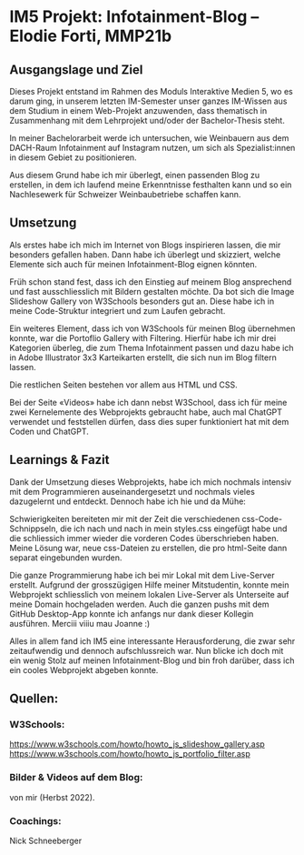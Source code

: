 # IM5 Projekt: Infotainment-Blog – Elodie Forti, MMP21b

## Ausgangslage und Ziel
Dieses Projekt entstand im Rahmen des Moduls Interaktive Medien 5, wo es darum ging, in unserem letzten IM-Semester unser ganzes IM-Wissen aus dem Studium in einem Web-Projekt anzuwenden, dass thematisch in Zusammenhang mit dem Lehrprojekt und/oder der Bachelor-Thesis steht. 

In meiner Bachelorarbeit werde ich untersuchen, wie Weinbauern aus dem DACH-Raum Infotainment auf Instagram nutzen, um sich als Spezialist:innen in diesem Gebiet zu positionieren. 

Aus diesem Grund habe ich mir überlegt, einen passenden Blog zu erstellen, in dem ich laufend meine Erkenntnisse festhalten kann und so ein Nachlesewerk für Schweizer Weinbaubetriebe schaffen kann. 


## Umsetzung
Als erstes habe ich mich im Internet von Blogs inspirieren lassen, die mir besonders gefallen haben. Dann habe ich überlegt und skizziert, welche Elemente sich auch für meinen Infotainment-Blog eignen könnten. 

Früh schon stand fest, dass ich den Einstieg auf meinem Blog ansprechend und fast ausschliesslich mit Bildern gestalten möchte. Da bot sich die Image Slideshow Gallery von W3Schools besonders gut an. Diese habe ich in meine Code-Struktur integriert und zum Laufen gebracht. 

Ein weiteres Element, dass ich von W3Schools für meinen Blog übernehmen konnte, war die Portoflio Gallery with Filtering. Hierfür habe ich mir drei Kategorien überleg, die zum Thema Infotainment passen und dazu habe ich in Adobe Illustrator 3x3 Karteikarten erstellt, die sich nun im Blog filtern lassen. 

Die restlichen Seiten bestehen vor allem aus HTML und CSS. 

Bei der Seite «Videos» habe ich dann nebst W3School, dass ich für meine zwei Kernelemente des Webprojekts gebraucht habe, auch mal ChatGPT verwendet und feststellen dürfen, dass dies super funktioniert hat mit dem Coden und ChatGPT. 


## Learnings & Fazit
Dank der Umsetzung dieses Webprojekts, habe ich mich nochmals intensiv mit dem Programmieren auseinandergesetzt und nochmals vieles dazugelernt und entdeckt. 
Dennoch habe ich hie und da Mühe: 

Schwierigkeiten bereiteten mir mit der Zeit die verschiedenen css-Code-Schnippseln, die ich nach und nach in mein styles.css eingefügt habe und die schliessich immer wieder die vorderen Codes überschrieben haben. 
Meine Lösung war, neue css-Dateien zu erstellen, die pro html-Seite dann separat eingebunden wurden. 

Die ganze Programmierung habe ich bei mir Lokal mit dem Live-Server erstellt. Aufgrund der grosszügigen Hilfe meiner Mitstudentin, konnte mein Webprojekt schliesslich von meinem lokalen Live-Server als Unterseite auf meine Domain hochgeladen werden. Auch die ganzen pushs mit dem GitHub Desktop-App konnte ich anfangs nur dank dieser Kollegin ausführen. Merciii viiiu mau Joanne :)

Alles in allem fand ich IM5 eine interessante Herausforderung, die zwar sehr zeitaufwendig und dennoch aufschlussreich war. Nun blicke ich doch mit ein wenig Stolz auf meinen Infotainment-Blog und bin froh darüber, dass ich ein cooles Webprojekt abgeben konnte. 


## Quellen: 
### W3Schools:
https://www.w3schools.com/howto/howto_js_slideshow_gallery.asp
<br> https://www.w3schools.com/howto/howto_js_portfolio_filter.asp

### Bilder & Videos auf dem Blog: 
von mir (Herbst 2022). 

### Coachings: 
Nick Schneeberger
